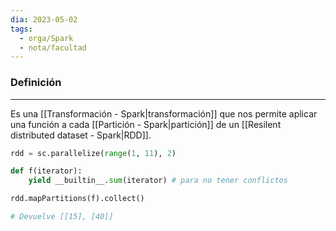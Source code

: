 ```yaml
---
dia: 2023-05-02
tags:
  - orga/Spark
  - nota/facultad
---
```

### Definición
---
Es una [[Transformación - Spark|transformación]] que nos permite aplicar una función a cada [[Partición - Spark|partición]] de un [[Resilent distributed dataset - Spark|RDD]].

``` python
rdd = sc.parallelize(range(1, 11), 2)

def f(iterator): 
	yield __builtin__.sum(iterator) # para no tener conflictos

rdd.mapPartitions(f).collect()

# Devuelve [[15], [40]]
```